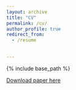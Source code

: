 ```yaml
---
layout: archive
title: "CV"
permalink: /cv/
author_profile: true
redirect_from:
  - /resume
  

---
```


{% include base_path %}


[Download paper here](https://yanqingzho.github.io/files/CV.pdf)






